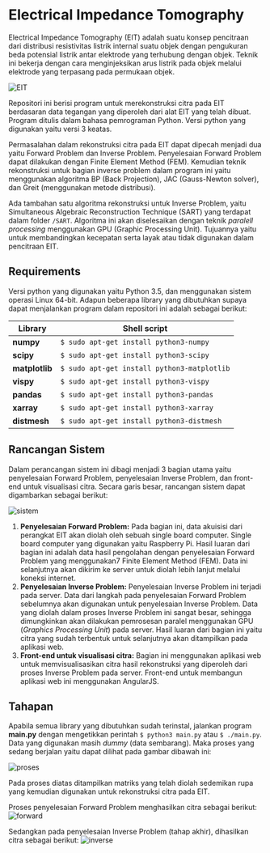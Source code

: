 # Electrical Impedance Tomography
Electrical Impedance Tomography (EIT) adalah  suatu konsep pencitraan dari distribusi resistivitas  listrik  internal  suatu objek  dengan  pengukuran  beda potensial  listrik  antar  elektrode yang  terhubung  dengan objek.  Teknik  ini  bekerja  dengan  cara  menginjeksikan  arus listrik  pada  objek  melalui elektrode yang terpasang pada permukaan objek.

![EIT](https://github.com/agungdwiprasetyo/EIT/raw/master/pic/chickentiss.jpeg)

Repositori ini berisi program untuk merekonstruksi citra pada EIT berdasaran data tegangan yang diperoleh dari alat EIT yang telah dibuat. Program ditulis dalam bahasa pemrograman Python. Versi python yang digunakan yaitu versi 3 keatas.

Permasalahan  dalam  rekonstruksi citra  pada  EIT  dapat  dipecah menjadi  dua  yaitu Forward  Problem dan Inverse Problem. Penyelesaian Forward Problem dapat dilakukan dengan Finite Element Method (FEM). Kemudian teknik rekonstruksi untuk bagian inverse problem dalam program ini yaitu menggunakan algoritma BP (Back Projection), JAC (Gauss-Newton solver), dan Greit (menggunakan metode distribusi).

Ada tambahan satu algoritma rekonstruksi untuk Inverse Problem, yaitu Simultaneous Algebraic Reconstruction Technique (SART) yang terdapat dalam folder ``` /SART ```. Algoritma ini akan diselesaikan dengan teknik *paralell processing* menggunakan GPU (Graphic Processing Unit). Tujuannya yaitu untuk membandingkan kecepatan serta layak atau tidak digunakan dalam pencitraan EIT.

## Requirements

Versi python yang digunakan yaitu Python 3.5, dan menggunakan sistem operasi Linux 64-bit. Adapun beberapa library yang dibutuhkan supaya dapat menjalankan program dalam repositori ini adalah sebagai berikut:

| Library  | Shell script |
| ---- | ---- |
| **numpy** | ```$ sudo apt-get install python3-numpy``` |
| **scipy** | ```$ sudo apt-get install python3-scipy``` |
| **matplotlib** | ```$ sudo apt-get install python3-matplotlib``` |
| **vispy** | ```$ sudo apt-get install python3-vispy``` |
| **pandas** | ```$ sudo apt-get install python3-pandas``` |
| **xarray** | ```$ sudo apt-get install python3-xarray``` |
| **distmesh** | ```$ sudo apt-get install python3-distmesh``` |


## Rancangan Sistem

Dalam perancangan sistem ini dibagi menjadi 3 bagian utama yaitu penyelesaian Forward Problem, penyelesaian Inverse Problem, dan front-end untuk visualisasi citra. Secara garis besar, rancangan sistem dapat digambarkan sebagai berikut:

![sistem](https://github.com/agungdwiprasetyo/EIT/raw/master/pic/desainsistem.jpg)

1. **Penyelesaian Forward Problem:**
Pada bagian ini, data akuisisi dari perangkat EIT akan diolah oleh sebuah single board computer. Single board computer yang digunakan yaitu Raspberry Pi. Hasil luaran dari bagian ini adalah data hasil pengolahan dengan penyelesaian Forward Problem yang menggunakan7 Finite Element Method (FEM). Data ini selanjutnya akan dikirim ke server untuk diolah lebih lanjut melalui koneksi internet.
2. **Penyelesaian Inverse Problem:** 
Penyelesaian Inverse Problem ini terjadi pada server. Data dari langkah pada penyelesaian Forward Problem sebelumnya akan digunakan untuk penyelesaian Inverse Problem. Data yang diolah dalam proses Inverse Problem ini sangat besar, sehingga dimungkinkan akan dilakukan pemrosesan paralel menggunakan GPU (*Graphics Processing Unit*) pada server. Hasil luaran dari bagian ini yaitu citra yang sudah terbentuk untuk selanjutnya akan ditampilkan pada aplikasi web.
3. **Front-end untuk visualisasi citra:** 
Bagian ini menggunakan aplikasi web untuk memvisualisasikan citra hasil rekonstruksi yang diperoleh dari proses Inverse Problem pada server. Front-end untuk membangun aplikasi web ini menggunakan AngularJS.

## Tahapan

Apabila semua library yang dibutuhkan sudah terinstal, jalankan program **main.py** dengan mengetikkan perintah ```$ python3 main.py``` atau ```$ ./main.py```. Data yang digunakan masih *dummy* (data sembarang). Maka proses yang sedang berjalan yaitu dapat dilihat pada gambar dibawah ini:

![proses](https://github.com/agungdwiprasetyo/EIT/raw/master/pic/proses.png)

Pada proses diatas ditampilkan matriks yang telah diolah sedemikan rupa yang kemudian digunakan untuk rekonstruksi citra pada EIT.

Proses penyelesaian Forward Problem menghasilkan citra sebagai berikut:
![forward](https://github.com/agungdwiprasetyo/EIT/raw/master/pic/forwardproblem.png)

Sedangkan pada penyelesaian Inverse Problem (tahap akhir), dihasilkan citra sebagai berikut:
![inverse](https://github.com/agungdwiprasetyo/EIT/raw/master/pic/inverseproblem.png)